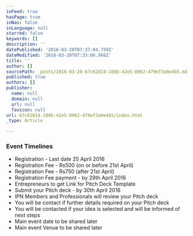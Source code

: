 ```yaml
---
inFeed: true
hasPage: true
inNav: false
inLanguage: null
starred: false
keywords: []
description: ''
datePublished: '2016-03-20T07:37:04.759Z'
dateModified: '2016-03-20T07:33:06.966Z'
title: ''
author: []
sourcePath: _posts/2016-03-20-67c62814-188b-42e5-8962-479ef3a0e4b5.md
published: true
authors: []
publisher:
  name: null
  domain: null
  url: null
  favicon: null
url: 67c62814-188b-42e5-8962-479ef3a0e4b5/index.html
_type: Article

---
```

### **Event Timelines**

* Registration - Last date 25 April 2016
* Registration Fee - Rs500 (on or before 21st April)
* Registration Fee - Rs750 (after 21st April)
* Registration Fee payment - by 29th April 2016
* Entrepreneurs to get Link for Pitch Deck Template
* Submit your Pitch deck - by 30th April 2016
* IPN Members and Professionals will review your Pitch deck
* You will be contact if further details required on your Pitch deck
* You will be contacted if your idea is selected and will be informed of next steps
* Main event date to be shared later
* Main event Venue to be shared later